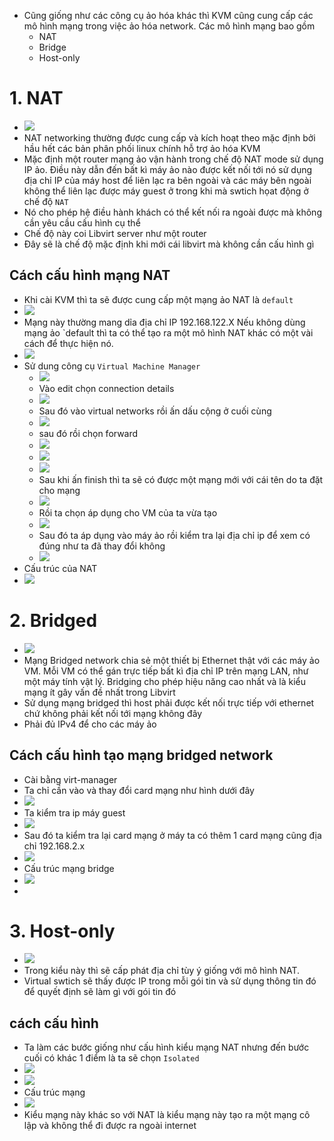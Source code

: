 - Cũng giống như các công cụ ảo hóa khác thì KVM cũng cung cấp các mô hình mạng trong việc ảo hóa network. Các mô hình mạng bao gồm 
    - NAT
    - Bridge
    - Host-only
# 1. NAT
- ![](https://github.com/duckmak14/linux/blob/master/KVM/images/network/networknat.png)
- NAT networking thường được cung cấp và kích hoạt theo mặc định bởi hầu hết các bản phân phối linux chính hỗ trợ ảo hóa KVM
- Mặc định một router mạng ảo vận hành trong chế độ NAT mode sử dụng IP ảo. Điều này dẫn đến bất kì máy ảo nào được kết nối tới nó sử dụng địa chỉ IP của máy host để liên lạc ra bên ngoài và các máy bên ngoài không thể liên lạc được máy guest ở trong khi mà swtich họat động ở chế độ `NAT`
- Nó cho phép hệ điều hành khách có thể kết nối ra ngoài được mà không cần yêu cầu cấu hình cụ thể 
- Chế độ này coi Libvirt server như một router 
- Đây sẽ là chế độ mặc định khi mới cái libvirt mà không cần cấu hình gì 
## Cách cấu hình mạng NAT 
- Khi cài KVM thì ta sẽ được cung cấp một mạng ảo NAT là `default` 
- ![](https://github.com/duckmak14/linux/blob/master/KVM/images/network/Screenshot%20from%202019-02-27%2010-47-05.png)
- Mạng này thường mang dỉa địa chỉ IP 192.168.122.X Nếu không dùng mạng ảo `default thì ta có thể tạo ra một mô hình NAT khác có một vài cách để thực hiện nó. 
- ![](https://github.com/duckmak14/linux/blob/master/KVM/images/network/Screenshot%20from%202019-02-27%2010-48-04.png)
- Sử dung công cụ `Virtual Machine Manager`
    - ![](https://github.com/duckmak14/linux/blob/master/KVM/images/network/Screenshot%20from%202019-02-27%2011-06-04.png)
    - Vào edit chọn connection details
    - ![](https://github.com/duckmak14/linux/blob/master/KVM/images/network/Screenshot%20from%202019-02-27%2011-14-23.png)
    - Sau đó vào virtual networks rồi ấn dấu cộng ở cuối cùng 
    - ![](https://github.com/duckmak14/linux/blob/master/KVM/images/network/Screenshot%20from%202019-02-27%2011-14-57.png)
    - sau đó rồi chọn forward 
    - ![](https://github.com/duckmak14/linux/blob/master/KVM/images/network/Screenshot%20from%202019-02-27%2011-15-12.png)
    - ![](https://github.com/duckmak14/linux/blob/master/KVM/images/network/Screenshot%20from%202019-02-27%2011-15-23.png)
    - ![](https://github.com/duckmak14/linux/blob/master/KVM/images/network/Screenshot%20from%202019-02-27%2011-15-34.png)
    - Sau khi ấn finish thì ta sẽ có được một mạng mới với cái tên do ta đặt cho mạng 
    - ![](https://github.com/duckmak14/linux/blob/master/KVM/images/network/Screenshot%20from%202019-02-27%2011-15-45.png)
    - Rồi ta chọn áp dụng cho VM của ta vừa tạo
    - ![](https://github.com/duckmak14/linux/blob/master/KVM/images/network/Screenshot%20from%202019-02-27%2011-16-34.png)
    - Sau đó ta áp dụng vào máy ảo rồi kiểm tra lại địa chỉ ip để xem có đúng như ta đã thay đổi không 
    - ![](https://github.com/duckmak14/linux/blob/master/KVM/Anh/Screenshot%20from%202019-02-28%2007-18-38.png)
- Cấu trúc của NAT 
- ![](https://github.com/duckmak14/linux/blob/master/KVM/images/NAT.lab/screenshot_2.png)
# 2. Bridged 
- ![](https://github.com/duckmak14/linux/blob/master/KVM/images/network/networkbridge.png)
- Mạng Bridged network chia sẻ một thiết bị Ethernet thật với các máy ảo VM. Mỗi VM có thể gán trực tiếp bất kì địa chỉ IP trên mạng LAN, như một máy tính vật lý. Bridging cho phép hiệu năng cao nhất và là kiểu mạng ít gây vấn đề nhất trong Libvirt
- Sử dụng mạng bridged thì host phải được kết nối trực tiếp với ethernet chứ không phải kết nối tới mạng không đây
- Phải đủ IPv4 để cho các máy ảo 
## Cách cấu hình tạo mạng bridged network 
- Cài bằng virt-manager 
- Ta chỉ cần vào và thay đổi card mạng như hình dưới đây 
- ![](https://github.com/duckmak14/linux/blob/master/KVM/images/network/Screenshot%20from%202019-03-01%2008-19-30.png)
- Ta kiểm tra ip máy guest
- ![](https://github.com/duckmak14/linux/blob/master/KVM/images/network/Screenshot%20from%202019-03-01%2008-22-45.png)
- Sau đó ta kiểm tra lại card mạng ở máy ta có thêm 1 card mạng cũng địa chỉ 192.168.2.x
- ![](https://github.com/duckmak14/linux/blob/master/KVM/images/network/Screenshot%20from%202019-03-01%2008-23-38.png)
- Cấu trúc mạng bridge
- ![](https://github.com/duckmak14/linux/blob/master/KVM/images/network/2019-03-18_22-27.png)
- 
# 3. Host-only
- ![](https://github.com/duckmak14/linux/blob/master/KVM/images/network/networkisolated.png)
- Trong kiểu này thì sẽ cấp phát địa chỉ tùy ý giống với mô hình NAT. 
- Virtual swtich sẽ thấy được IP trong mỗi gói tin và sử dụng thông tin đó để quyết định sẽ làm gì với gói tin đó 
## cách cấu hình 
- Ta làm các bước giống như cấu hình kiểu mạng NAT nhưng đến bước cuối có khác 1 điểm là ta sẽ chọn `Isolated`
- ![](https://github.com/duckmak14/linux/blob/master/KVM/images/network/Screenshot%20from%202019-03-01%2009-12-02.png)
- ![](https://github.com/duckmak14/linux/blob/master/KVM/images/network/Screenshot%20from%202019-03-01%2009-12-13.png)
- Cấu trúc mạng 
- ![](https://github.com/duckmak14/linux/blob/master/KVM/images/network/Screenshot%20from%202019-03-18%2022-14-27.png)
- Kiểu mạng này khác so với NAT là kiểu mạng này tạo ra một  mạng cô lập và không thể đi được ra ngoài internet

